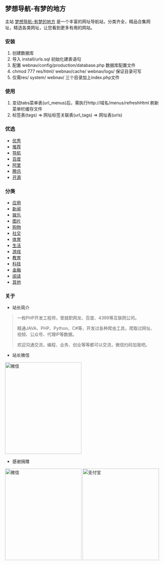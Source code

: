 ## 梦想导航-有梦的地方

主站 [梦想导航-有梦的地方](https://nav.dreamthere.com) 是一个丰富的网址导航站，分类齐全，精品合集网址，精选各类网址，让您看到更多有用的网站。

### 安装

1.  创建数据库
2.  导入 install/urls.sql 初始化建表语句
3.  配置 webnav/config/production/database.php 数据库配置文件
4.  chmod 777 res/html/ webnav/cache/ webnav/logs/ 保证目录可写
5.  仅需res/ system/ webnav/ 三个目录加上index.php文件

### 使用

1.  变动tabs菜单表(url_menus)后，需执行http://域名/menus/refreshHtml 刷新菜单栏缓存文件
2.  标签表(tags) => 网址标签关联表(url_tags) => 网址表(urls)

### 优选

<ul>
    <li>
        <a href="https://nav.dreamthere.com/index?t=99">
            优秀
        </a>
    </li>
    <li>
        <a href="https://nav.dreamthere.com/index?t=1">
            推荐
        </a>
    </li>
    <li>
        <a href="https://nav.dreamthere.com/index?t=2">
            导航
        </a>
    </li>
    <li>
        <a href="https://nav.dreamthere.com/index?key=百度">
            百度
        </a>
    </li>
    <li>
        <a href="https://nav.dreamthere.com/index?key=阿里">
            阿里
        </a>
    </li>
    <li>
        <a href="https://nav.dreamthere.com/index?key=腾讯">
            腾讯
        </a>
    </li>
    <li>
        <a href="https://nav.dreamthere.com/index?t=17">
            开源
        </a>
    </li>
</ul>

### 分类
<ul><li>
    <a href="https://nav.dreamthere.com/index?t=3">
        应用
    </a>
</li><li>
    <a href="https://nav.dreamthere.com/index?t=4">
        新闻
    </a>
</li><li>
    <a href="https://nav.dreamthere.com/index?t=5">
        娱乐
    </a>
</li><li>
    <a href="https://nav.dreamthere.com/index?t=6">
        图片
    </a>
</li><li>
    <a href="https://nav.dreamthere.com/index?t=7">
        购物
    </a>
</li><li>
    <a href="https://nav.dreamthere.com/index?t=8">
        社交
    </a>
</li><li>
    <a href="https://nav.dreamthere.com/index?t=9">
        体育
    </a>
</li><li>
    <a href="https://nav.dreamthere.com/index?t=10">
        生活
    </a>
</li><li>
    <a href="https://nav.dreamthere.com/index?t=11">
        游戏
    </a>
</li><li>
    <a href="https://nav.dreamthere.com/index?t=12">
        教育
    </a>
</li><li>
    <a href="https://nav.dreamthere.com/index?t=13">
        科技
    </a>
</li><li>
    <a href="https://nav.dreamthere.com/index?t=14">
        金融
    </a>
</li><li>
    <a href="https://nav.dreamthere.com/index?t=15">
        阅读
    </a>
</li><li>
    <a href="https://nav.dreamthere.com/index?t=16">
        其他
    </a>
</li></ul>

### 关于

- 站长简介

> <p>一枚PHP开发工程师，曾就职网龙、百度、4399等互联网公司。</p>
> <p>精通JAVA、PHP、Python、C#等，开发过各种爬虫工具，爬取过网址、视频、公众号、代理IP等数据。</p>
> <p>欢迎沟通交流，编程、业务、创业等等都可以交流，微信扫码加我吧。</p>

- 站长微信

<img src="https://raw.githubusercontent.com/DreamTheres/dreamthere.com/master/img/mine-wechat.jpg" alt="微信" width="250" height="300">

- 感谢捐赠

<img src="https://raw.githubusercontent.com/DreamTheres/dreamthere.com/master/img/wechat-collect.jpg" alt="微信" width="250" height="300">
<img src="https://raw.githubusercontent.com/DreamTheres/dreamthere.com/master/img/ali-collect.jpg" alt="支付宝" width="250" height="300">
